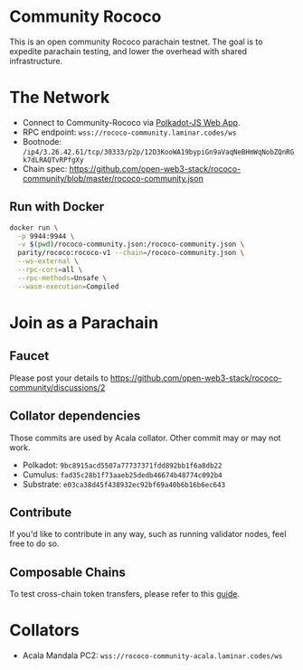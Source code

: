 # Community Rococo

This is an open community Rococo parachain testnet. The goal is to expedite parachain testing, and lower the overhead with shared infrastructure. 

# The Network
- Connect to Community-Rococo via [Polkadot-JS Web App](https://polkadot.js.org/apps/?rpc=wss%3A%2F%2Frococo-community.laminar.codes#/explorer).
- RPC endpoint: `wss://rococo-community.laminar.codes/ws`
- Bootnode: `/ip4/3.26.42.61/tcp/30333/p2p/12D3KooWA19bypiGn9aVaqNeBHmWqNobZQnRGk7dLRAQTvRPfgXy`
- Chain spec: https://github.com/open-web3-stack/rococo-community/blob/master/rococo-community.json

## Run with Docker

```bash
docker run \
  -p 9944:9944 \
  -v $(pwd)/rococo-community.json:/rococo-community.json \
  parity/rococo:rococo-v1 --chain=/rococo-community.json \
  --ws-external \
  --rpc-cors=all \
  --rpc-methods=Unsafe \
  --wasm-execution=Compiled
```

# Join as a Parachain
## Faucet

Please post your details to https://github.com/open-web3-stack/rococo-community/discussions/2

## Collator dependencies

Those commits are used by Acala collator. Other commit may or may not work.

- Polkadot: `9bc8915acd5507a77737371fdd892bb1f6a8db22`
- Cumulus: `fad35c28b1f73aaeb25dedb46674b48774c092b4`
- Substrate: `e03ca38d45f438932ec92bf69a40b6b16b6ec643`

## Contribute
If you'd like to contribute in any way, such as running validator nodes, feel free to do so. 

## Composable Chains
To test cross-chain token transfers, please refer to this [guide](https://wiki.acala.network/build/development-guide/composable-chains).

# Collators

- Acala Mandala PC2: `wss://rococo-community-acala.laminar.codes/ws`

